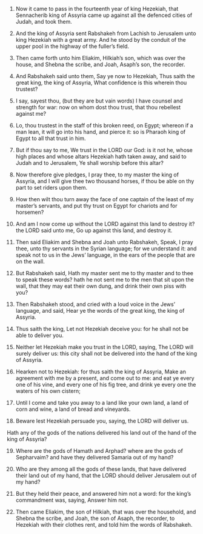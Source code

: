 1. Now it came to pass in the fourteenth year of king Hezekiah, that
Sennacherib king of Assyria came up against all the defenced cities of
Judah, and took them.

2. And the king of Assyria sent Rabshakeh from Lachish to Jerusalem
unto king Hezekiah with a great army. And he stood by the conduit of
the upper pool in the highway of the fuller’s field.

3. Then came forth unto him Eliakim, Hilkiah’s son, which was over
the house, and Shebna the scribe, and Joah, Asaph’s son, the recorder.

4. And Rabshakeh said unto them, Say ye now to Hezekiah, Thus saith
the great king, the king of Assyria, What confidence is this wherein
thou trustest?

5. I say, sayest thou, (but they are but vain words)
I have counsel and strength for war: now on whom dost thou trust, that
thou rebellest against me?

6. Lo, thou trustest in the staff of
this broken reed, on Egypt; whereon if a man lean, it will go into his
hand, and pierce it: so is Pharaoh king of Egypt to all that trust in
him.

7. But if thou say to me, We trust in the LORD our God: is it not
he, whose high places and whose altars Hezekiah hath taken away, and
said to Judah and to Jerusalem, Ye shall worship before this altar?

8. Now therefore give pledges, I pray thee, to my master the king of
Assyria, and I will give thee two thousand horses, if thou be able on
thy part to set riders upon them.

9. How then wilt thou turn away the face of one captain of the least
of my master’s servants, and put thy trust on Egypt for chariots and
for horsemen?

10. And am I now come up without the LORD against
this land to destroy it? the LORD said unto me, Go up against this
land, and destroy it.

11. Then said Eliakim and Shebna and Joah unto Rabshakeh, Speak, I
pray thee, unto thy servants in the Syrian language; for we understand
it: and speak not to us in the Jews’ language, in the ears of the
people that are on the wall.

12. But Rabshakeh said, Hath my master sent me to thy master and to
thee to speak these words? hath he not sent me to the men that sit
upon the wall, that they may eat their own dung, and drink their own
piss with you?

13. Then Rabshakeh stood, and cried with a loud
voice in the Jews’ language, and said, Hear ye the words of the great
king, the king of Assyria.

14. Thus saith the king, Let not Hezekiah deceive you: for he shall
not be able to deliver you.

15. Neither let Hezekiah make you trust in the LORD, saying, The
LORD will surely deliver us: this city shall not be delivered into the
hand of the king of Assyria.

16. Hearken not to Hezekiah: for thus saith the king of Assyria,
Make an agreement with me by a present, and come out to me: and eat ye
every one of his vine, and every one of his fig tree, and drink ye
every one the waters of his own cistern;

17. Until I come and take
you away to a land like your own land, a land of corn and wine, a land
of bread and vineyards.

18. Beware lest Hezekiah persuade you, saying, the LORD will deliver
us.

Hath any of the gods of the nations delivered his land out of the hand
of the king of Assyria?

19. Where are the gods of Hamath and
Arphad? where are the gods of Sepharvaim? and have they delivered
Samaria out of my hand?

20. Who are they among all the gods of
these lands, that have delivered their land out of my hand, that the
LORD should deliver Jerusalem out of my hand?

21. But they held
their peace, and answered him not a word: for the king’s commandment
was, saying, Answer him not.

22. Then came Eliakim, the son of Hilkiah, that was over the
household, and Shebna the scribe, and Joah, the son of Asaph, the
recorder, to Hezekiah with their clothes rent, and told him the words
of Rabshakeh.